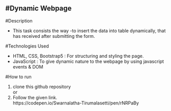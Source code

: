 <h2>
  #Dynamic Webpage 
</h2>

#Description <br>
<ul>
  <li>This task consists the way -to insert the data into table dynamically, that has received after submitting the form.</li>
</ul>

#Technologies Used <br>
<ul>
  <li>
    HTML, CSS, Bootstrap5 : For structuring and styling the page.
  </li>
  <li>
    JavaScript : To give dynamic nature to the webpage by using javascript events & DOM
  </li>
</ul>

#How to run <br>
<ol>
  <li>
    clone this github repository
  </li>
  or
  <li>
    Follow the given link. <br>
    https://codepen.io/Swarnalatha-Tirumalasetti/pen/rNRPaBy
  </li>
</ol>

